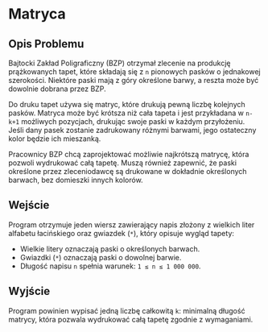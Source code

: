# Matryca

## Opis Problemu

Bajtocki Zakład Poligraficzny (BZP) otrzymał zlecenie na produkcję prążkowanych tapet, które składają się z `n` pionowych pasków o jednakowej szerokości. Niektóre paski mają z góry określone barwy, a reszta może być dowolnie dobrana przez BZP.

Do druku tapet używa się matryc, które drukują pewną liczbę kolejnych pasków. Matryca może być krótsza niż cała tapeta i jest przykładana w `n-k+1` możliwych pozycjach, drukując swoje paski w każdym przyłożeniu. Jeśli dany pasek zostanie zadrukowany różnymi barwami, jego ostateczny kolor będzie ich mieszanką. 

Pracownicy BZP chcą zaprojektować możliwie najkrótszą matrycę, która pozwoli wydrukować całą tapetę. Muszą również zapewnić, że paski określone przez zleceniodawcę są drukowane w dokładnie określonych barwach, bez domieszki innych kolorów.

## Wejście

Program otrzymuje jeden wiersz zawierający napis złożony z wielkich liter alfabetu łacińskiego oraz gwiazdek (`*`), który opisuje wygląd tapety:

- Wielkie litery oznaczają paski o określonych barwach.
- Gwiazdki (`*`) oznaczają paski o dowolnej barwie.
- Długość napisu `n` spełnia warunek: `1 ≤ n ≤ 1 000 000`.

## Wyjście

Program powinien wypisać jedną liczbę całkowitą `k`: minimalną długość matrycy, która pozwala wydrukować całą tapetę zgodnie z wymaganiami.
